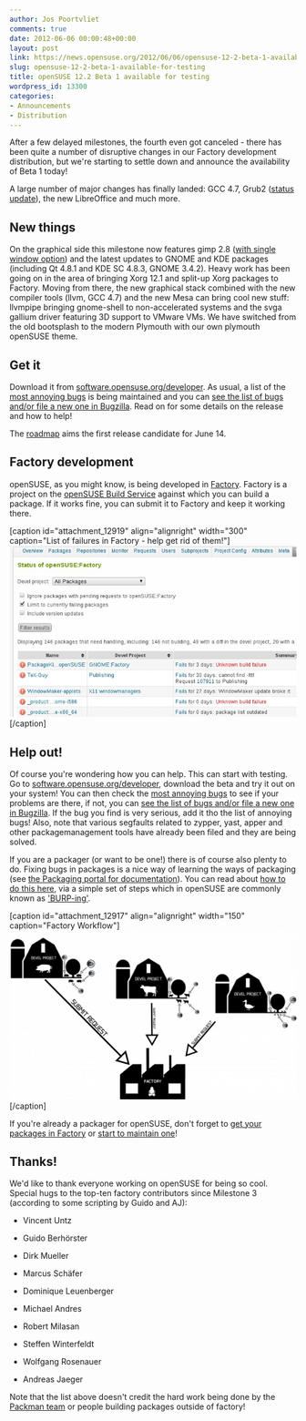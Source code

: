 ```yaml
---
author: Jos Poortvliet
comments: true
date: 2012-06-06 00:00:48+00:00
layout: post
link: https://news.opensuse.org/2012/06/06/opensuse-12-2-beta-1-available-for-testing/
slug: opensuse-12-2-beta-1-available-for-testing
title: openSUSE 12.2 Beta 1 available for testing
wordpress_id: 13300
categories:
- Announcements
- Distribution
---
```


After a few delayed milestones, the fourth even got canceled - there has been quite a number of disruptive changes in our Factory development distribution, but we're starting to settle down and announce the availability of Beta 1 today!

A large number of major changes has finally landed: GCC 4.7, Grub2 ([status update](http://lists.opensuse.org/opensuse-factory/2012-04/msg00444.html)), the new LibreOffice and much more.


## New things


On the graphical side this milestone now features gimp 2.8 ([with single window option](http://www.gimp.org/release-notes/gimp-2.7.html)) and the latest updates to GNOME and KDE packages (including Qt 4.8.1 and KDE SC 4.8.3, GNOME 3.4.2). Heavy work has been going on in the area of bringing Xorg 12.1 and split-up Xorg packages to Factory. Moving from there, the new graphical stack combined with the new compiler tools (llvm, GCC 4.7) and the new Mesa can bring cool new stuff: llvmpipe bringing gnome-shell to non-accelerated systems and the svga gallium driver featuring 3D support to VMware VMs. We have switched from the old bootsplash to the modern Plymouth with our own plymouth openSUSE theme.


## Get it


Download it from [software.opensuse.org/developer](http://software.opensuse.org/developer/). As usual, a list of the [most annoying bugs](http://en.opensuse.org/openSUSE:Most_annoying_bugs_12.2_dev) is being maintained and you can [see the list of bugs](https://bugzilla.novell.com/query.cgi?classification=openSUSE&field0-0-0=op_sys&product=openSUSE%2012.2&query_format=advanced&resolution=---&type0-0-0=substring&value0-0-0=openSUSE) [and/or file a new one in Bugzilla](https://bugzilla.novell.com/enter_bug.cgi?product=openSUSE%2012.2&format=guided). Read on for some details on the release and how to help!<!-- more -->

The [roadmap](http://en.opensuse.org/openSUSE:Roadmap) aims the first release candidate for June 14.


## Factory development


openSUSE, as you might know, is being developed in [Factory](http://en.opensuse.org/Portal:Factory). Factory is a project on the [openSUSE Build Service](http://build.opensuse.org) against which you can build a package. If it works fine, you can submit it to Factory and keep it working there.

[caption id="attachment_12919" align="alignright" width="300" caption="List of failures in Factory - help get rid of them!"][![List of build failures in Factory](/wp-content/uploads/2012/03/2.jpg)](https://build.opensuse.org/project/status?project=openSUSE%3AFactory&filter_devel=All+Packages&limit_to_fails=false&limit_to_fails=true&include_versions=false&commit=Filter+results)[/caption]


## Help out!


Of course you're wondering how you can help. This can start with testing. Go to [software.opensuse.org/developer](http://software.opensuse.org/developer/), download the beta and try it out on your system! You can then check the
[most annoying bugs](http://en.opensuse.org/openSUSE:Most_annoying_bugs_12.2_dev) to see if your problems are there, if not, you can [see the list of bugs and/or file a new one in Bugzilla](https://bugzilla.novell.com/query.cgi?classification=openSUSE&field0-0-0=op_sys&product=openSUSE%2012.2&query_format=advanced&resolution=---&type0-0-0=substring&value0-0-0=openSUSE). If the bug you find is very serious, add it tho the list of annoying bugs! Also, note that various segfaults related to zypper, yast, apper and other packagemanagement tools have already been filed and they are being solved.

If you are a packager (or want to be one!) there is of course also plenty to do. Fixing bugs in packages is a nice way of learning the ways of packaging (see [the Packaging portal for documentation](http://en.opensuse.org/Portal:Packaging)). You can read about [how to do this here](http://en.opensuse.org/openSUSE:How_to_contribute_to_Factory), via a simple set of steps which in openSUSE are commonly known as ['BURP-ing'](http://lizards.opensuse.org/2011/05/16/have-you-burped-yet-today/).

[caption id="attachment_12917" align="alignright" width="150" caption="Factory Workflow"][![openSUSE Factory workflow](/wp-content/uploads/2012/03/600px-Factory_workflow.png)](http://en.opensuse.org/openSUSE:Factory_development_model)[/caption]

If you're already a packager for openSUSE, don't forget to [get your packages in Factory](http://en.opensuse.org/openSUSE:How_to_contribute_to_Factory#How_to_add_a_new_package_to_Factory) or [start to maintain one](http://en.opensuse.org/openSUSE:How_to_contribute_to_Factory#How_to_become_a_maintainer_of_a_package_in_Factory)!


## Thanks!


We'd like to thank everyone working on openSUSE for being so cool. Special hugs to the top-ten factory contributors since Milestone 3 (according to some scripting by Guido and AJ):



	
  * Vincent Untz

	
  * Guido Berhörster

	
  * Dirk Mueller

	
  * Marcus Schäfer

	
  * Dominique Leuenberger

	
  * Michael Andres

	
  * Robert Milasan

	
  * Steffen Winterfeldt

	
  * Wolfgang Rosenauer

	
  * Andreas Jaeger


Note that the list above doesn't credit the hard work being done by the [Packman team](http://packman.links2linux.org/) or people building packages outside of factory!

